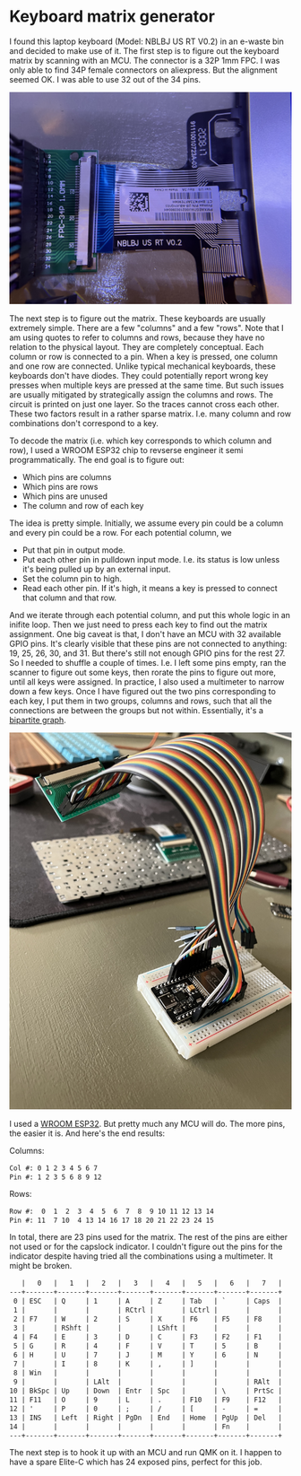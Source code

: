 # Keyboard matrix generator

I found this laptop keyboard (Model: NBLBJ US RT V0.2) in an e-waste bin and decided to make use of it. The first step is to figure out the keyboard matrix by scanning with an MCU. The connector is a 32P 1mm FPC. I was only able to find 34P female connectors on aliexpress. But the alignment seemed OK. I was able to use 32 out of the 34 pins.

![Keyboard and connector](IMG_0788.jpeg)

The next step is to figure out the matrix. These keyboards are usually extremely simple. There are a few "columns" and a few "rows". Note that I am using quotes to refer to columns and rows, because they have no relation to the physical layout. They are completely conceptual. Each column or row is connected to a pin. When a key is pressed, one column and one row are connected. Unlike typical mechanical keyboards, these keyboards don't have diodes. They could potentially report wrong key presses when multiple keys are pressed at the same time. But such issues are usually mitigated by strategically assign the columns and rows. The circuit is printed on just one layer. So the traces cannot cross each other. These two factors result in a rather sparse matrix. I.e. many column and row combinations don't correspond to a key.

To decode the matrix (i.e. which key corresponds to which column and row), I used a WROOM ESP32 chip to revserse engineer it semi programmatically. The end goal is to figure out:

* Which pins are columns
* Which pins are rows
* Which pins are unused
* The column and row of each key

The idea is pretty simple. Initially, we assume every pin could be a column and every pin could be a row. For each potential column, we
* Put that pin in output mode.
* Put each other pin in pulldown input mode. I.e. its status is low unless it's being pulled up by an external input.
* Set the column pin to high.
* Read each other pin. If it's high, it means a key is pressed to connect that column and that row.

And we iterate through each potential column, and put this whole logic in an inifite loop. Then we just need to press each key to find out the matrix assignment. One big caveat is that, I don't have an MCU with 32 available GPIO pins. It's clearly visible that these pins are not connected to anything: 19, 25, 26, 30, and 31. But there's still not enough GPIO pins for the rest 27. So I needed to shuffle a couple of times. I.e. I left some pins empty, ran the scanner to figure out some keys, then rorate the pins to figure out more, until all keys were assigned. In practice, I also used a multimeter to narrow down a few keys. Once I have figured out the two pins corresponding to each key, I put them in two groups, columns and rows, such that all the connections are between the groups but not within. Essentially, it's a [bipartite graph](https://en.wikipedia.org/wiki/Bipartite_graph).


![Wiring the keyboard with the MCU](IMG_0789.jpeg)

I used a [WROOM ESP32](https://www.espressif.com/en/products/modules/esp32). But pretty much any MCU will do. The more pins, the easier it is. And here's the end results:

Columns:  
```
Col #: 0 1 2 3 4 5 6 7  
Pin #: 1 2 3 5 6 8 9 12
```

Rows:  
```
Row #:  0  1  2  3  4  5  6  7  8  9 10 11 12 13 14  
Pin #: 11  7 10  4 13 14 16 17 18 20 21 22 23 24 15
```

In total, there are 23 pins used for the matrix. The rest of the pins are either not used or for the capslock indicator. I couldn't figure out the pins for the indicator despite having tried all the combinations using a multimeter. It might be broken.

```
   |   0   |   1   |   2   |   3   |   4   |   5   |   6   |   7   |
---+-------+-------+-------+-------+-------+-------+-------+-------+
 0 | ESC   | Q     | 1     | A     | Z     | Tab   | `     | Caps  |
 1 |       |       |       | RCtrl |       | LCtrl |       |       |
 2 | F7    | W     | 2     | S     | X     | F6    | F5    | F8    |
 3 |       | RShft |       |       | LShft |       |       |       |
 4 | F4    | E     | 3     | D     | C     | F3    | F2    | F1    |
 5 | G     | R     | 4     | F     | V     | T     | 5     | B     |
 6 | H     | U     | 7     | J     | M     | Y     | 6     | N     |
 7 |       | I     | 8     | K     | ,     | ]     |       |       |
 8 | Win   |       |       |       |       |       |       |       |
 9 |       |       | LAlt  |       |       |       |       | RAlt  |
10 | BkSpc | Up    | Down  | Entr  | Spc   |       | \     | PrtSc |
11 | F11   | O     | 9     | L     | .     | F10   | F9    | F12   |
12 | '     | P     | 0     | ;     | /     | [     | -     | =     |
13 | INS   | Left  | Right | PgDn  | End   | Home  | PgUp  | Del   |
14 |       |       |       |       |       |       | Fn    |       |    
---+-------+-------+-------+-------+-------+-------+-------+-------+
```

The next step is to hook it up with an MCU and run QMK on it. I happen to have a spare Elite-C which has 24 exposed pins, perfect for this job.
